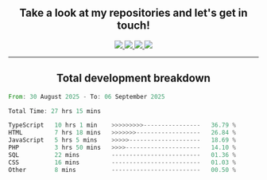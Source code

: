 <h2 align="center">
  Take a look at my repositories and let's get in touch!
</h2>
<p align="center">
  <a href="https://www.instagram.com/rayhanarkan?igsh=MXM3dHhmMTZ3ZWVsaA==">
    <img src="https://img.icons8.com/material-outlined/30/689d6a/instagram.png"/>
  </a>
  <a href="https://www.linkedin.com/in/rayhanarkan/">
    <img src="https://img.icons8.com/material-outlined/30/689d6a/linkedin.png"/>
  </a>
  <a href="">
    <img src="https://img.icons8.com/material-outlined/30/689d6a/geography.png"/>
  </a>
  <a href="mailto:rayhanarkan30@gmail.com">
    <img src="https://img.icons8.com/material-outlined/30/689d6a/email.png"/>
  </a>
</p>

---

<h2 align="center">Total development breakdown</h2>

<p align="center">
<!--START_SECTION:waka-->

```rust
From: 30 August 2025 - To: 06 September 2025

Total Time: 27 hrs 15 mins

TypeScript   10 hrs 1 min    >>>>>>>>>----------------   36.79 %
HTML         7 hrs 18 mins   >>>>>>>------------------   26.84 %
JavaScript   5 hrs 5 mins    >>>>>--------------------   18.69 %
PHP          3 hrs 50 mins   >>>>---------------------   14.10 %
SQL          22 mins         -------------------------   01.36 %
CSS          16 mins         -------------------------   01.03 %
Other        8 mins          -------------------------   00.50 %
```

<!--END_SECTION:waka-->
</p>
